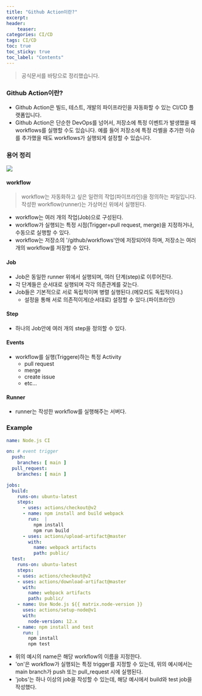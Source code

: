 ```yaml
---
title: "Github Action이란?"  
excerpt: 
header:
    teaser:
categories: CI/CD
tags: CI/CD
toc: true
toc_sticky: true
toc_label: "Contents"
---
```


> 공식문서를 바탕으로 정리했습니다.

### Github Action이란?
- Github Action은 빌드, 테스트, 개발의 파이프라인을 자동화할 수 있는 CI/CD 플랫폼입니다.
- Github Action은 단순한 DevOps를 넘어서, 저장소에 특정 이벤트가 발생했을 때 workflows를 실행할 수도 있습니다.
  예를 들어 저장소에 특정 라벨을 추가한 이슈를 추가했을 때도 workflows가 실행되게 설정할 수 있습니다.

### 용어 정리
![](https://velog.velcdn.com/images/dlandif22/post/fc037816-04b8-49dd-8e69-5c342658f5d6/image.png)

#### workflow
> workflow는 자동화하고 싶은 일련의 작업(파이프라인)을 정의하는 파일입니다.
작성한 workflow(runner)는 가상머신 위에서 실행된다.

- workflow는 여러 개의 작업(Job)으로 구성된다.
- workflow가 실행되는 특정 시점(Trigger=pull request, merge)을 지정하거나, 수동으로 실행할 수 있다.
- workflow는 저장소의 '/github/workflows'안에 저장되어야 하며, 저장소는 여러 개의 workflow를 저장할 수 있다.

#### Job
- Job은 동일한 runner 위에서 실행되며, 여러 단계(step)로 이루어진다.
- 각 단계들은 순서대로 실행되며 각각 의존관계를 갖는다.
- Job들은 기본적으로 서로 독립적이며 병렬 실행된다.(메모리도 독립적이다.)
    - 설정을 통해 서로 의존적이게(순서대로) 설정할 수 있다.(파이프라인)

#### Step
- 하나의 Job안에 여러 개의 step을 정의할 수 있다.

#### Events
- workflow를 실행(Triggere)하는 특정 Activity
    - pull request
    - merge
    - create issue
    - etc...

#### Runner
- runner는 작성한 workflow를 실행해주는 서버다.

### Example
```yml
name: Node.js CI  

on: # event trigger
  push:
    branches: [ main ]
  pull_request:
    branches: [ main ]

jobs:
  build:
    runs-on: ubuntu-latest
    steps:
      - uses: actions/checkout@v2
      - name: npm install and build webpack 
        run:  |
          npm install
          npm run build
      - uses: actions/upload-artifact@master
        with:
          name: webpack artifacts
          path: public/
  test:
    runs-on: ubuntu-latest
    steps:
    - uses: actions/checkout@v2
    - uses: actions/download-artifact@master
      with:
        name: webpack artifacts
        path: public/
    - name: Use Node.js ${{ matrix.node-version }}
      uses: actions/setup-node@v1
      with:
        node-version: 12.x
    - name: npm install and test
      run: |
        npm install
        npm test


````
- 위의 예시의 name은 해당 workflow의 이름을 지정한다.
- 'on'은 workflow가 실행되는 특정 trigger를 지정할 수 있는데, 위의 예시에서는 main branch가 push 또는 pull_request 시에 실행된다.
- 'jobs'는 하나 이상의 job을 작성할 수 있는데, 해당 예시에서 build와 test job을 작성했다.

